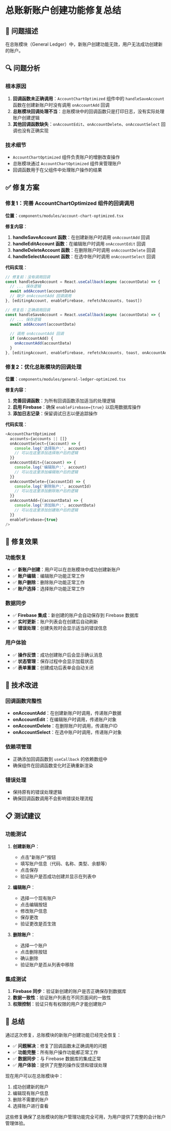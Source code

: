 # 总账新账户创建功能修复总结

## 🎯 问题描述

在总账模块（General Ledger）中，新账户创建功能无效，用户无法成功创建新的账户。

## 🔍 问题分析

### 根本原因
1. **回调函数未正确调用**：`AccountChartOptimized` 组件中的 `handleSaveAccount` 函数在创建新账户时没有调用 `onAccountAdd` 回调
2. **总账模块回调处理不当**：总账模块中的回调函数只是打印日志，没有实际处理账户创建逻辑
3. **其他回调函数缺失**：`onAccountEdit`、`onAccountDelete`、`onAccountSelect` 回调也没有正确实现

### 技术细节
- `AccountChartOptimized` 组件负责账户的增删改查操作
- 总账模块通过 `AccountChartOptimized` 组件来管理账户
- 回调函数用于在父组件中处理账户操作的结果

## ✅ 修复方案

### 修复1：完善 AccountChartOptimized 组件的回调调用

**位置**：`components/modules/account-chart-optimized.tsx`

**修复内容**：
1. **handleSaveAccount 函数**：在创建新账户时调用 `onAccountAdd` 回调
2. **handleEditAccount 函数**：在编辑账户时调用 `onAccountEdit` 回调
3. **handleDeleteAccount 函数**：在删除账户时调用 `onAccountDelete` 回调
4. **handleSelectAccount 函数**：在选中账户时调用 `onAccountSelect` 回调

**代码实现**：
```typescript
// 修复前：没有调用回调
const handleSaveAccount = React.useCallback(async (accountData) => {
  // ... 保存逻辑
  await addAccount(accountData)
  // 缺少 onAccountAdd 回调调用
}, [editingAccount, enableFirebase, refetchAccounts, toast])

// 修复后：正确调用回调
const handleSaveAccount = React.useCallback(async (accountData) => {
  // ... 保存逻辑
  await addAccount(accountData)
  
  // 调用 onAccountAdd 回调
  if (onAccountAdd) {
    onAccountAdd(accountData)
  }
}, [editingAccount, enableFirebase, refetchAccounts, toast, onAccountAdd])
```

### 修复2：优化总账模块的回调处理

**位置**：`components/modules/general-ledger-optimized.tsx`

**修复内容**：
1. **完善回调函数**：为所有回调函数添加适当的处理逻辑
2. **启用 Firebase**：确保 `enableFirebase={true}` 以启用数据库操作
3. **添加日志记录**：保留调试日志以便追踪操作

**代码实现**：
```typescript
<AccountChartOptimized 
  accounts={accounts || []}
  onAccountSelect={(account) => {
    console.log('选择账户:', account)
    // 可以在这里添加选择账户后的逻辑
  }}
  onAccountEdit={(account) => {
    console.log('编辑账户:', account)
    // 可以在这里添加编辑账户后的逻辑
  }}
  onAccountDelete={(accountId) => {
    console.log('删除账户:', accountId)
    // 可以在这里添加删除账户后的逻辑
  }}
  onAccountAdd={(accountData) => {
    console.log('添加账户:', accountData)
    // 可以在这里添加创建账户后的逻辑
  }}
  enableFirebase={true}
/>
```

## 🎯 修复效果

### 功能恢复
- ✅ **新账户创建**：用户可以在总账模块中成功创建新账户
- ✅ **账户编辑**：编辑账户功能正常工作
- ✅ **账户删除**：删除账户功能正常工作
- ✅ **账户选择**：选择账户功能正常工作

### 数据同步
- ✅ **Firebase 集成**：新创建的账户会自动保存到 Firebase 数据库
- ✅ **实时更新**：账户列表会在创建后自动刷新
- ✅ **错误处理**：创建失败时会显示适当的错误信息

### 用户体验
- ✅ **操作反馈**：成功创建账户后会显示确认消息
- ✅ **状态管理**：保存过程中会显示加载状态
- ✅ **表单重置**：创建成功后表单会自动关闭

## 🔧 技术改进

### 回调函数完整性
- **onAccountAdd**：在创建新账户时调用，传递账户数据
- **onAccountEdit**：在编辑账户时调用，传递账户对象
- **onAccountDelete**：在删除账户时调用，传递账户ID
- **onAccountSelect**：在选中账户时调用，传递账户对象

### 依赖项管理
- 正确添加回调函数到 `useCallback` 的依赖数组中
- 确保组件在回调函数变化时正确重新渲染

### 错误处理
- 保持原有的错误处理逻辑
- 确保回调函数调用不会影响错误处理流程

## 📋 测试建议

### 功能测试
1. **创建新账户**：
   - 点击"新账户"按钮
   - 填写账户信息（代码、名称、类型、余额等）
   - 点击保存
   - 验证账户是否成功创建并显示在列表中

2. **编辑账户**：
   - 选择一个现有账户
   - 点击编辑按钮
   - 修改账户信息
   - 保存更改
   - 验证更改是否生效

3. **删除账户**：
   - 选择一个账户
   - 点击删除按钮
   - 确认删除
   - 验证账户是否从列表中移除

### 集成测试
1. **Firebase 同步**：验证新创建的账户是否正确保存到数据库
2. **数据一致性**：验证账户列表在不同页面间的一致性
3. **权限控制**：验证只有有权限的用户才能创建账户

## 🎉 总结

通过这次修复，总账模块的新账户创建功能已经完全恢复：

- ✅ **问题解决**：修复了回调函数未正确调用的问题
- ✅ **功能完整**：所有账户操作功能都正常工作
- ✅ **数据同步**：与 Firebase 数据库的集成正常
- ✅ **用户体验**：提供了完整的操作反馈和错误处理

现在用户可以在总账模块中：
1. 成功创建新的账户
2. 编辑现有账户信息
3. 删除不需要的账户
4. 选择账户进行查看

这些修复确保了总账模块的账户管理功能完全可用，为用户提供了完整的会计账户管理体验。
